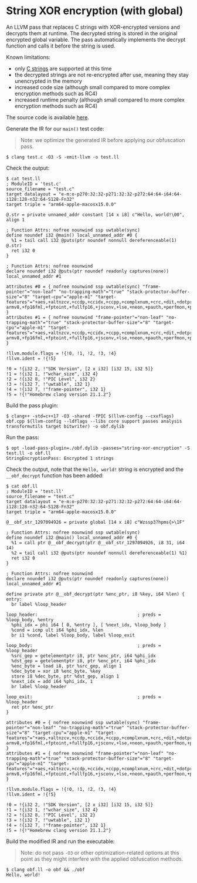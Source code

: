 # String XOR encryption (with global)

An LLVM pass that replaces C strings with XOR-encrypted versions and decrypts them at runtime. The decrypted string is stored in the original encrypted global variable. The pass automatically implements the decrypt function and calls it before the string is used.

Known limitations:
- only [C strings](https://llvm.org/doxygen/classllvm_1_1ConstantDataSequential.html#aecff3ad6cfa0e4abfd4fc9484d973e7d) are supported at this time
- the decrypted strings are not re-encrypted after use, meaning they stay unencrypted in the memory
- increased code size (although small compared to more complex encryption methods such as RC4)
- increased runtime penalty (although small compared to more complex encryption methods such as RC4)

The source code is available [here](https://github.com/gemesa/phantom-pass/tree/main/src/3-string-xor-encryption).

Generate the IR for our `main()` test code:

> Note: we optimize the generated IR before applying our obfuscation pass.

```
$ clang test.c -O3 -S -emit-llvm -o test.ll
```

Check the output:

```
$ cat test.ll
; ModuleID = 'test.c'
source_filename = "test.c"
target datalayout = "e-m:o-p270:32:32-p271:32:32-p272:64:64-i64:64-i128:128-n32:64-S128-Fn32"
target triple = "arm64-apple-macosx15.0.0"

@.str = private unnamed_addr constant [14 x i8] c"Hello, world!\00", align 1

; Function Attrs: nofree nounwind ssp uwtable(sync)
define noundef i32 @main() local_unnamed_addr #0 {
  %1 = tail call i32 @puts(ptr noundef nonnull dereferenceable(1) @.str)
  ret i32 0
}

; Function Attrs: nofree nounwind
declare noundef i32 @puts(ptr noundef readonly captures(none)) local_unnamed_addr #1

attributes #0 = { nofree nounwind ssp uwtable(sync) "frame-pointer"="non-leaf" "no-trapping-math"="true" "stack-protector-buffer-size"="8" "target-cpu"="apple-m1" "target-features"="+aes,+altnzcv,+ccdp,+ccidx,+ccpp,+complxnum,+crc,+dit,+dotprod,+flagm,+fp-armv8,+fp16fml,+fptoint,+fullfp16,+jsconv,+lse,+neon,+pauth,+perfmon,+predres,+ras,+rcpc,+rdm,+sb,+sha2,+sha3,+specrestrict,+ssbs,+v8.1a,+v8.2a,+v8.3a,+v8.4a,+v8a" }
attributes #1 = { nofree nounwind "frame-pointer"="non-leaf" "no-trapping-math"="true" "stack-protector-buffer-size"="8" "target-cpu"="apple-m1" "target-features"="+aes,+altnzcv,+ccdp,+ccidx,+ccpp,+complxnum,+crc,+dit,+dotprod,+flagm,+fp-armv8,+fp16fml,+fptoint,+fullfp16,+jsconv,+lse,+neon,+pauth,+perfmon,+predres,+ras,+rcpc,+rdm,+sb,+sha2,+sha3,+specrestrict,+ssbs,+v8.1a,+v8.2a,+v8.3a,+v8.4a,+v8a" }

!llvm.module.flags = !{!0, !1, !2, !3, !4}
!llvm.ident = !{!5}

!0 = !{i32 2, !"SDK Version", [2 x i32] [i32 15, i32 5]}
!1 = !{i32 1, !"wchar_size", i32 4}
!2 = !{i32 8, !"PIC Level", i32 2}
!3 = !{i32 7, !"uwtable", i32 1}
!4 = !{i32 7, !"frame-pointer", i32 1}
!5 = !{!"Homebrew clang version 21.1.2"}
```

Build the pass plugin:

```
$ clang++ -std=c++17 -O3 -shared -fPIC $(llvm-config --cxxflags) obf.cpp $(llvm-config --ldflags --libs core support passes analysis transformutils target bitwriter) -o obf.dylib
```

Run the pass:

```
$ opt -load-pass-plugin=./obf.dylib -passes="string-xor-encryption" -S test.ll -o obf.ll
StringEncryptionPass: Encrypted 1 strings
```

Check the output, note that the `Hello, world!` string is encrypted and the `__obf_decrypt` function has been added:

```
$ cat obf.ll
; ModuleID = 'test.ll'
source_filename = "test.c"
target datalayout = "e-m:o-p270:32:32-p271:32:32-p272:64:64-i64:64-i128:128-n32:64-S128-Fn32"
target triple = "arm64-apple-macosx15.0.0"

@__obf_str_1297094926 = private global [14 x i8] c"Wzssp3?hpms{>\1F"

; Function Attrs: nofree nounwind ssp uwtable(sync)
define noundef i32 @main() local_unnamed_addr #0 {
  %1 = call ptr @__obf_decrypt(ptr @__obf_str_1297094926, i8 31, i64 14)
  %2 = tail call i32 @puts(ptr noundef nonnull dereferenceable(1) %1)
  ret i32 0
}

; Function Attrs: nofree nounwind
declare noundef i32 @puts(ptr noundef readonly captures(none)) local_unnamed_addr #1

define private ptr @__obf_decrypt(ptr %enc_ptr, i8 %key, i64 %len) {
entry:
  br label %loop_header

loop_header:                                      ; preds = %loop_body, %entry
  %phi_idx = phi i64 [ 0, %entry ], [ %next_idx, %loop_body ]
  %cond = icmp ult i64 %phi_idx, %len
  br i1 %cond, label %loop_body, label %loop_exit

loop_body:                                        ; preds = %loop_header
  %src_gep = getelementptr i8, ptr %enc_ptr, i64 %phi_idx
  %dst_gep = getelementptr i8, ptr %enc_ptr, i64 %phi_idx
  %enc_byte = load i8, ptr %src_gep, align 1
  %dec_byte = xor i8 %enc_byte, %key
  store i8 %dec_byte, ptr %dst_gep, align 1
  %next_idx = add i64 %phi_idx, 1
  br label %loop_header

loop_exit:                                        ; preds = %loop_header
  ret ptr %enc_ptr
}

attributes #0 = { nofree nounwind ssp uwtable(sync) "frame-pointer"="non-leaf" "no-trapping-math"="true" "stack-protector-buffer-size"="8" "target-cpu"="apple-m1" "target-features"="+aes,+altnzcv,+ccdp,+ccidx,+ccpp,+complxnum,+crc,+dit,+dotprod,+flagm,+fp-armv8,+fp16fml,+fptoint,+fullfp16,+jsconv,+lse,+neon,+pauth,+perfmon,+predres,+ras,+rcpc,+rdm,+sb,+sha2,+sha3,+specrestrict,+ssbs,+v8.1a,+v8.2a,+v8.3a,+v8.4a,+v8a" }
attributes #1 = { nofree nounwind "frame-pointer"="non-leaf" "no-trapping-math"="true" "stack-protector-buffer-size"="8" "target-cpu"="apple-m1" "target-features"="+aes,+altnzcv,+ccdp,+ccidx,+ccpp,+complxnum,+crc,+dit,+dotprod,+flagm,+fp-armv8,+fp16fml,+fptoint,+fullfp16,+jsconv,+lse,+neon,+pauth,+perfmon,+predres,+ras,+rcpc,+rdm,+sb,+sha2,+sha3,+specrestrict,+ssbs,+v8.1a,+v8.2a,+v8.3a,+v8.4a,+v8a" }

!llvm.module.flags = !{!0, !1, !2, !3, !4}
!llvm.ident = !{!5}

!0 = !{i32 2, !"SDK Version", [2 x i32] [i32 15, i32 5]}
!1 = !{i32 1, !"wchar_size", i32 4}
!2 = !{i32 8, !"PIC Level", i32 2}
!3 = !{i32 7, !"uwtable", i32 1}
!4 = !{i32 7, !"frame-pointer", i32 1}
!5 = !{!"Homebrew clang version 21.1.2"}
```

Build the modified IR and run the executable:

> Note: do not pass `-O3` or other optimization-related options at this point as they might interfere with the applied obfuscation methods.

```
$ clang obf.ll -o obf && ./obf
Hello, world!
```
